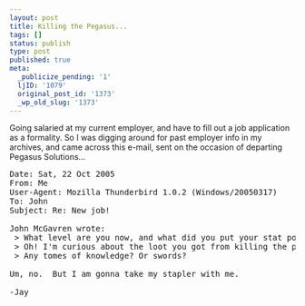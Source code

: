 ```yaml
---
layout: post
title: Killing the Pegasus...
tags: []
status: publish
type: post
published: true
meta:
  _publicize_pending: '1'
  ljID: '1079'
  original_post_id: '1373'
  _wp_old_slug: '1373'
---
```

Going salaried at my current employer, and have to fill out a job application as a formality.  So I was digging around for past employer info in my archives, and came across this e-mail, sent on the occasion of departing Pegasus Solutions...

<pre>
Date: Sat, 22 Oct 2005
From: Me
User-Agent: Mozilla Thunderbird 1.0.2 (Windows/20050317)
To: John
Subject: Re: New job!

John McGavren wrote:
 &gt; What level are you now, and what did you put your stat points into?
 &gt; Oh! I'm curious about the loot you got from killing the pegasus too.
 &gt; Any tomes of knowledge? Or swords?

Um, no.  But I am gonna take my stapler with me.

-Jay
</pre>
